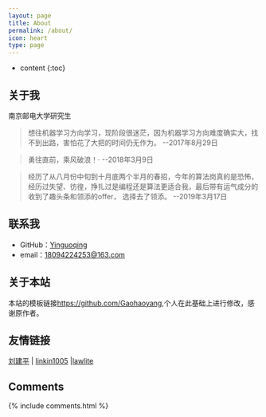 ```yaml
---
layout: page
title: About
permalink: /about/
icon: heart
type: page
---
```


* content
{:toc}

## 关于我

南京邮电大学研究生


>	想往机器学习方向学习，现阶段很迷茫，因为机器学习方向难度确实大，找不到出路，害怕花了大把的时间仍无作为。
>                                                                                     --2017年8月29日

>	勇往直前，乘风破浪！·
>                                                                                     --2018年3月9日

>   经历了从八月份中旬到十月底两个半月的春招，今年的算法岗真的是恐怖，经历过失望、彷徨，挣扎过是编程还是算法更适合我，最后带有运气成分的收到了趣头条和领添的offer，  选择去了领添。
>                                                                                     --2019年3月17日

## 联系我

* GitHub：[Yinguoqing](https://github.com/yinguoqing123)
* email：18094224253@163.com

## 关于本站

本站的模板链接<https://github.com/Gaohaoyang>,个人在此基础上进行修改，感谢原作者。


## 友情链接

[刘建平](http://www.cnblogs.com/pinard/) \| [linkin1005](http://blog.csdn.net/linkin1005/article/category/2827587) \|[lawlite](http://lawlite.me/)
## Comments

{% include comments.html %}
